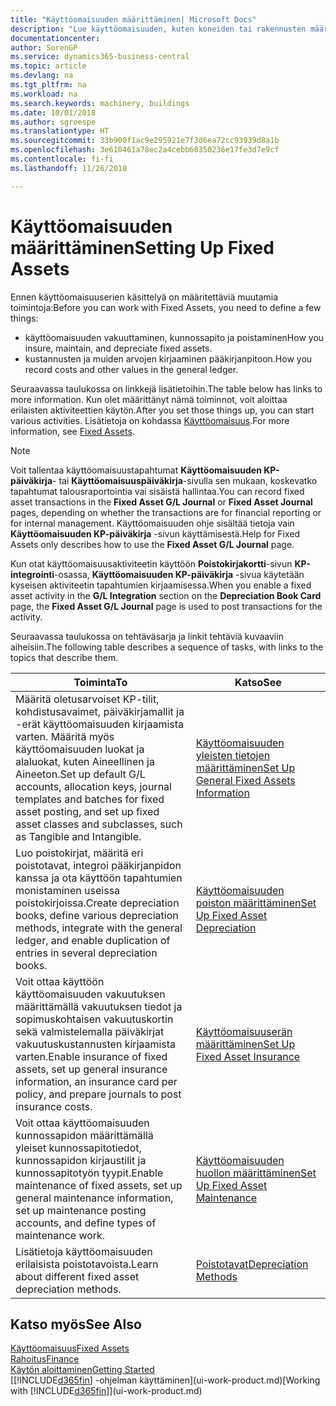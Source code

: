 ```yaml
---
title: "Käyttöomaisuuden määrittäminen| Microsoft Docs"
description: "Lue käyttöomaisuuden, kuten koneiden tai rakennusten määrittämiseen tarvittavasta tehtäväsarjasta."
documentationcenter: 
author: SorenGP
ms.service: dynamics365-business-central
ms.topic: article
ms.devlang: na
ms.tgt_pltfrm: na
ms.workload: na
ms.search.keywords: machinery, buildings
ms.date: 10/01/2018
ms.author: sgroespe
ms.translationtype: HT
ms.sourcegitcommit: 33b900f1ac9e295921e7f3d6ea72cc93939d8a1b
ms.openlocfilehash: 3e610461a78ec2a4cebb60350236e17fe3d7e9cf
ms.contentlocale: fi-fi
ms.lasthandoff: 11/26/2018

---
```

# <a name="setting-up-fixed-assets"></a><span data-ttu-id="df773-103">Käyttöomaisuuden määrittäminen</span><span class="sxs-lookup"><span data-stu-id="df773-103">Setting Up Fixed Assets</span></span>
<span data-ttu-id="df773-104">Ennen käyttöomaisuuserien käsittelyä on määritettäviä muutamia toimintoja:</span><span class="sxs-lookup"><span data-stu-id="df773-104">Before you can work with Fixed Assets, you need to define a few things:</span></span>  

* <span data-ttu-id="df773-105">käyttöomaisuuden vakuuttaminen, kunnossapito ja poistaminen</span><span class="sxs-lookup"><span data-stu-id="df773-105">How you insure, maintain, and depreciate fixed assets.</span></span>  
* <span data-ttu-id="df773-106">kustannusten ja muiden arvojen kirjaaminen pääkirjanpitoon.</span><span class="sxs-lookup"><span data-stu-id="df773-106">How you record costs and other values in the general ledger.</span></span>  

<span data-ttu-id="df773-107">Seuraavassa taulukossa on linkkejä lisätietoihin.</span><span class="sxs-lookup"><span data-stu-id="df773-107">The table below has links to more information.</span></span> <span data-ttu-id="df773-108">Kun olet määrittänyt nämä toiminnot, voit aloittaa erilaisten aktiviteettien käytön.</span><span class="sxs-lookup"><span data-stu-id="df773-108">After you set those things up, you can start various activities.</span></span> <span data-ttu-id="df773-109">Lisätietoja on kohdassa [Käyttöomaisuus](fa-manage.md).</span><span class="sxs-lookup"><span data-stu-id="df773-109">For more information, see [Fixed Assets](fa-manage.md).</span></span>  

> [!NOTE]  
>   <span data-ttu-id="df773-110">Voit tallentaa käyttöomaisuustapahtumat **Käyttöomaisuuden KP-päiväkirja**- tai **Käyttöomaisuuspäiväkirja**-sivulla sen mukaan, koskevatko tapahtumat talousraportointia vai sisäistä hallintaa.</span><span class="sxs-lookup"><span data-stu-id="df773-110">You can record fixed asset transactions in the **Fixed Asset G/L Journal** or **Fixed Asset Journal** pages, depending on whether the transactions are for financial reporting or for internal management.</span></span> <span data-ttu-id="df773-111">Käyttöomaisuuden ohje sisältää tietoja vain **Käyttöomaisuuden KP-päiväkirja** -sivun käyttämisestä.</span><span class="sxs-lookup"><span data-stu-id="df773-111">Help for Fixed Assets only describes how to use the **Fixed Asset G/L Journal** page.</span></span>  

<span data-ttu-id="df773-112">Kun otat käyttöomaisuusaktiviteetin käyttöön **Poistokirjakortti**-sivun **KP-integrointi**-osassa, **Käyttöomaisuuden KP-päiväkirja** -sivua käytetään kyseisen aktiviteetin tapahtumien kirjaamisessa.</span><span class="sxs-lookup"><span data-stu-id="df773-112">When you enable a fixed asset activity in the **G/L Integration** section on the **Depreciation Book Card** page, the **Fixed Asset G/L Journal** page is used to post transactions for the activity.</span></span>

<span data-ttu-id="df773-113">Seuraavassa taulukossa on tehtäväsarja ja linkit tehtäviä kuvaaviin aiheisiin.</span><span class="sxs-lookup"><span data-stu-id="df773-113">The following table describes a sequence of tasks, with links to the topics that describe them.</span></span>  

| <span data-ttu-id="df773-114">Toiminta</span><span class="sxs-lookup"><span data-stu-id="df773-114">To</span></span> | <span data-ttu-id="df773-115">Katso</span><span class="sxs-lookup"><span data-stu-id="df773-115">See</span></span> |
| --- | --- |
| <span data-ttu-id="df773-116">Määritä oletusarvoiset KP-tilit, kohdistusavaimet, päiväkirjamallit ja -erät käyttöomaisuuden kirjaamista varten. Määritä myös käyttöomaisuuden luokat ja alaluokat, kuten Aineellinen ja Aineeton.</span><span class="sxs-lookup"><span data-stu-id="df773-116">Set up default G/L accounts, allocation keys, journal templates and batches for fixed asset posting, and set up fixed asset classes and subclasses, such as Tangible and Intangible.</span></span> |[<span data-ttu-id="df773-117">Käyttöomaisuuden yleisten tietojen määrittäminen</span><span class="sxs-lookup"><span data-stu-id="df773-117">Set Up General Fixed Assets Information</span></span>](fa-how-setup-general.md) |
| <span data-ttu-id="df773-118">Luo poistokirjat, määritä eri poistotavat, integroi pääkirjanpidon kanssa ja ota käyttöön tapahtumien monistaminen useissa poistokirjoissa.</span><span class="sxs-lookup"><span data-stu-id="df773-118">Create depreciation books, define various depreciation methods, integrate with the general ledger, and enable duplication of entries in several depreciation books.</span></span> |[<span data-ttu-id="df773-119">Käyttöomaisuuden poiston määrittäminen</span><span class="sxs-lookup"><span data-stu-id="df773-119">Set Up Fixed Asset Depreciation</span></span>](fa-how-setup-depreciation.md) |
| <span data-ttu-id="df773-120">Voit ottaa käyttöön käyttöomaisuuden vakuutuksen määrittämällä vakuutuksen tiedot ja sopimuskohtaisen vakuutuskortin sekä valmistelemalla päiväkirjat vakuutuskustannusten kirjaamista varten.</span><span class="sxs-lookup"><span data-stu-id="df773-120">Enable insurance of fixed assets, set up general insurance information, an insurance card per policy, and prepare journals to post insurance costs.</span></span> |[<span data-ttu-id="df773-121">Käyttöomaisuuserän määrittäminen</span><span class="sxs-lookup"><span data-stu-id="df773-121">Set Up Fixed Asset Insurance</span></span>](fa-how-setup-insurance.md) |
| <span data-ttu-id="df773-122">Voit ottaa käyttöomaisuuden kunnossapidon määrittämällä yleiset kunnossapitotiedot, kunnossapidon kirjaustilit ja kunnossapitotyön tyypit.</span><span class="sxs-lookup"><span data-stu-id="df773-122">Enable maintenance of fixed assets, set up general maintenance information, set up maintenance posting accounts, and define types of maintenance work.</span></span> |[<span data-ttu-id="df773-123">Käyttöomaisuuden huollon määrittäminen</span><span class="sxs-lookup"><span data-stu-id="df773-123">Set Up Fixed Asset Maintenance</span></span>](fa-how-setup-maintenance.md) |
| <span data-ttu-id="df773-124">Lisätietoja käyttöomaisuuden erilaisista poistotavoista.</span><span class="sxs-lookup"><span data-stu-id="df773-124">Learn about different fixed asset depreciation methods.</span></span> |[<span data-ttu-id="df773-125">Poistotavat</span><span class="sxs-lookup"><span data-stu-id="df773-125">Depreciation Methods</span></span>](fa-depreciation-methods.md) |

## <a name="see-also"></a><span data-ttu-id="df773-126">Katso myös</span><span class="sxs-lookup"><span data-stu-id="df773-126">See Also</span></span>
[<span data-ttu-id="df773-127">Käyttöomaisuus</span><span class="sxs-lookup"><span data-stu-id="df773-127">Fixed Assets</span></span>](fa-manage.md)  
[<span data-ttu-id="df773-128">Rahoitus</span><span class="sxs-lookup"><span data-stu-id="df773-128">Finance</span></span>](finance.md)  
[<span data-ttu-id="df773-129">Käytön aloittaminen</span><span class="sxs-lookup"><span data-stu-id="df773-129">Getting Started</span></span>](product-get-started.md)  
<span data-ttu-id="df773-130">[[!INCLUDE[d365fin](includes/d365fin_md.md)] -ohjelman käyttäminen](ui-work-product.md)</span><span class="sxs-lookup"><span data-stu-id="df773-130">[Working with [!INCLUDE[d365fin](includes/d365fin_md.md)]](ui-work-product.md)</span></span>


